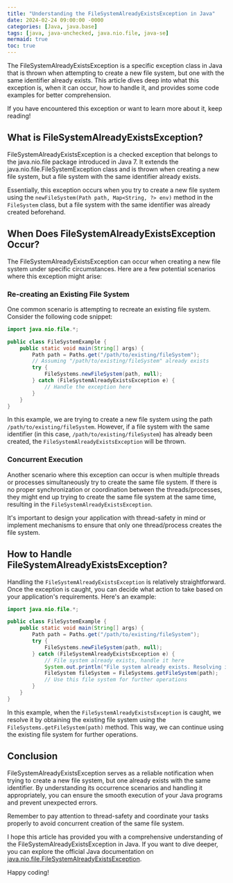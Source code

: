 ```yaml
---
title: "Understanding the FileSystemAlreadyExistsException in Java"
date: 2024-02-24 09:00:00 -0000
categories: [Java, java.base]
tags: [java, java-unchecked, java.nio.file, java-se]
mermaid: true
toc: true
---
```



The FileSystemAlreadyExistsException is a specific exception class in Java that is thrown when attempting to create a new file system, but one with the same identifier already exists. This article dives deep into what this exception is, when it can occur, how to handle it, and provides some code examples for better comprehension.

If you have encountered this exception or want to learn more about it, keep reading!

## What is FileSystemAlreadyExistsException?

FileSystemAlreadyExistsException is a checked exception that belongs to the java.nio.file package introduced in Java 7. It extends the java.nio.file.FileSystemException class and is thrown when creating a new file system, but a file system with the same identifier already exists.

Essentially, this exception occurs when you try to create a new file system using the `newFileSystem(Path path, Map<String, ?> env)` method in the `FileSystem` class, but a file system with the same identifier was already created beforehand.

## When Does FileSystemAlreadyExistsException Occur?

The FileSystemAlreadyExistsException can occur when creating a new file system under specific circumstances. Here are a few potential scenarios where this exception might arise:

### Re-creating an Existing File System

One common scenario is attempting to recreate an existing file system. Consider the following code snippet:

```java
import java.nio.file.*;

public class FileSystemExample {
    public static void main(String[] args) {
        Path path = Paths.get("/path/to/existing/fileSystem");
        // Assuming "/path/to/existing/fileSystem" already exists
        try {
            FileSystems.newFileSystem(path, null);
        } catch (FileSystemAlreadyExistsException e) {
            // Handle the exception here
        }
    }
}
```

In this example, we are trying to create a new file system using the path `/path/to/existing/fileSystem`. However, if a file system with the same identifier (in this case, `/path/to/existing/fileSystem`) has already been created, the `FileSystemAlreadyExistsException` will be thrown.

### Concurrent Execution

Another scenario where this exception can occur is when multiple threads or processes simultaneously try to create the same file system. If there is no proper synchronization or coordination between the threads/processes, they might end up trying to create the same file system at the same time, resulting in the `FileSystemAlreadyExistsException`.

It's important to design your application with thread-safety in mind or implement mechanisms to ensure that only one thread/process creates the file system.

## How to Handle FileSystemAlreadyExistsException?

Handling the `FileSystemAlreadyExistsException` is relatively straightforward. Once the exception is caught, you can decide what action to take based on your application's requirements. Here's an example:

```java
import java.nio.file.*;

public class FileSystemExample {
    public static void main(String[] args) {
        Path path = Paths.get("/path/to/existing/fileSystem");
        try {
            FileSystems.newFileSystem(path, null);
        } catch (FileSystemAlreadyExistsException e) {
            // File system already exists, handle it here
            System.out.println("File system already exists. Resolving it...");
            FileSystem fileSystem = FileSystems.getFileSystem(path);
            // Use this file system for further operations
        }
    }
}
```

In this example, when the `FileSystemAlreadyExistsException` is caught, we resolve it by obtaining the existing file system using the `FileSystems.getFileSystem(path)` method. This way, we can continue using the existing file system for further operations.

## Conclusion

FileSystemAlreadyExistsException serves as a reliable notification when trying to create a new file system, but one already exists with the same identifier. By understanding its occurrence scenarios and handling it appropriately, you can ensure the smooth execution of your Java programs and prevent unexpected errors.

Remember to pay attention to thread-safety and coordinate your tasks properly to avoid concurrent creation of the same file system.

I hope this article has provided you with a comprehensive understanding of the FileSystemAlreadyExistsException in Java. If you want to dive deeper, you can explore the official Java documentation on [java.nio.file.FileSystemAlreadyExistsException](https://docs.oracle.com/en/java/javase/14/docs/api/java.base/java/nio/file/FileSystemAlreadyExistsException.html).

Happy coding!